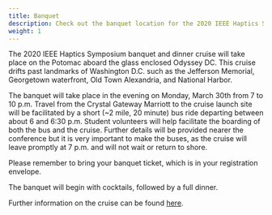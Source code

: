 ```yaml
---
title: Banquet
description: Check out the banquet location for the 2020 IEEE Haptics Symposium!
weight: 1
---
```

The 2020 IEEE Haptics Symposium banquet and dinner cruise will take place on the Potomac aboard the glass enclosed Odyssey DC.  This cruise drifts past landmarks of Washington D.C. such as the Jefferson Memorial, Georgetown waterfront, Old Town Alexandria, and National Harbor.

The banquet will take place in the evening on Monday, March 30th from 7 to 10 p.m.  Travel from the Crystal Gateway Marriott to the cruise launch site will be facilitated by a short (~2 mile, 20 minute) bus ride departing between about 6 and 6:30 p.m.  Student volunteers will help facilitate the boarding of both the bus and the cruise.  Further details will be provided nearer the conference but it is very important to make the buses, as the cruise will leave promptly at 7 p.m. and will not wait or return to shore.

Please remember to bring your banquet ticket, which is in your registration envelope.

The banquet will begin with cocktails, followed by a full dinner.

Further information on the cruise can be found [here](https://www.odysseycruises.com/washington-dc/cruises/dinner-cruises).
